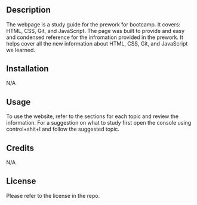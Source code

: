# <Your-Project-Title>

## Description

The webpage is a study guide for the prework for bootcamp. It covers: HTML, CSS, Git, and JavaScript. The page was built to provide and easy and condensed reference for the infromation provided in the prework. It helps cover all the new information about HTML, CSS, Git, and JavaScript we learned.





## Installation
N/A

## Usage
To use the website, refer to the sections for each topic and review the information. For a suggestion on what to study first open the console using control+shit+I and follow the suggested topic.

## Credits
N/A

## License

Please refer to the license in the repo.






